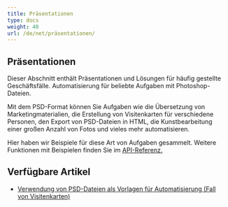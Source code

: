 ```yaml
---
title: Präsentationen
type: docs
weight: 40
url: /de/net/präsentationen/
---
```


## **Präsentationen**
Dieser Abschnitt enthält Präsentationen und Lösungen für häufig gestellte Geschäftsfälle. Automatisierung für beliebte Aufgaben mit Photoshop-Dateien.

Mit dem PSD-Format können Sie Aufgaben wie die Übersetzung von Marketingmaterialien, die Erstellung von Visitenkarten für verschiedene Personen, den Export von PSD-Dateien in HTML, die Kunstbearbeitung einer großen Anzahl von Fotos und vieles mehr automatisieren.

Hier haben wir Beispiele für diese Art von Aufgaben gesammelt. Weitere Funktionen mit Beispielen finden Sie im [API-Referenz.](https://reference.aspose.com/psd/net)
## **Verfügbare Artikel**
- [Verwendung von PSD-Dateien als Vorlagen für Automatisierung (Fall von Visitenkarten)](/psd/de/net/verwendung-von-psd-dateien-als-vorlagen-für-automatisierung-fall-von-visitenkarten/)

